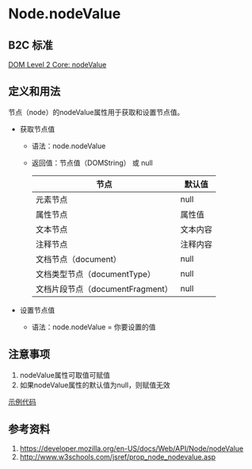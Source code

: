 # Node.nodeValue

## B2C 标准
[DOM Level 2 Core: nodeValue](https://www.w3.org/TR/DOM-Level-2-Core/core.html#ID-F68D080)

## 定义和用法
节点（node）的nodeValue属性用于获取和设置节点值。

- 获取节点值
    - 语法：node.nodeValue
    - 返回值：节点值（DOMString） 或 null
    
        节点 | 默认值
        --- | ---
        元素节点 | null
        属性节点 | 属性值
        文本节点 | 文本内容
        注释节点 | 注释内容
        文档节点（document） | null
        文档类型节点（documentType） | null
        文档片段节点（documentFragment） | null

- 设置节点值
    - 语法：node.nodeValue = 你要设置的值

## 注意事项
1. nodeValue属性可取值可赋值
2. 如果nodeValue属性的默认值为null，则赋值无效

[示例代码](./nodeValue.html)

## 参考资料
1. https://developer.mozilla.org/en-US/docs/Web/API/Node/nodeValue
2. http://www.w3schools.com/jsref/prop_node_nodevalue.asp
